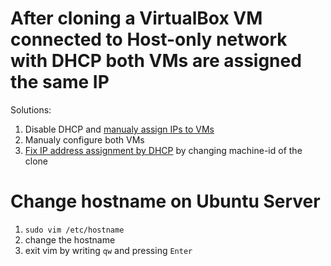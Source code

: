 # After cloning a VirtualBox VM connected to Host-only network with DHCP both VMs are assigned the same IP

Solutions:
1. Disable DHCP and [manualy assign IPs to VMs](https://marcus.4christies.com/2019/01/how-to-create-a-virtualbox-vm-with-a-static-ip-and-internet-access/)
2. Manualy configure both VMs
3. [Fix IP address assignment by DHCP](https://superuser.com/a/1582525) by changing machine-id of the clone

# Change hostname on Ubuntu Server

1. `sudo vim /etc/hostname`
2. change the hostname
3. exit vim by writing `qw` and pressing `Enter`
